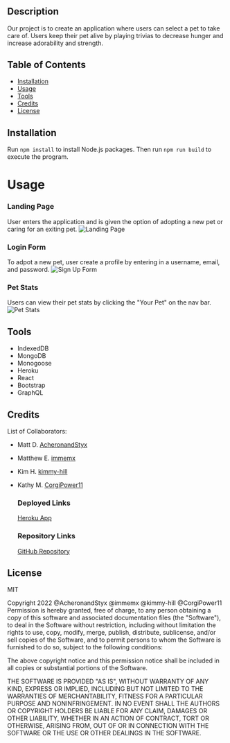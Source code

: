 # <Pet-Plant>

## Description

Our project is to create an application where users can select a pet to take care of. Users keep their pet alive by playing trivias to decrease hunger and increase adorability and strength.

## Table of Contents

- [Installation](#installation)
- [Usage](#usage)
- [Tools](#Tools)
- [Credits](#credits)
- [License](#license)

## Installation

Run `npm install` to install Node.js packages. Then run `npm run build` to execute the program.

# Usage

### Landing Page

User enters the application and is given the option of adopting a new pet or caring for an exiting pet.
![Landing Page](client\src\assets\img\landing-page.PNG)

### Login Form
To adpot a new pet, user create a profile by entering in a username, email, and password.
![Sign Up Form](client\src\assets\img\signup.PNG)

### Pet Stats

Users can view their pet stats by clicking the "Your Pet" on the nav bar.
![Pet Stats](client\src\assets\img\user-pet-profile.PNG)

## Tools
- IndexedDB
- MongoDB
- Monogoose
- Heroku
- React
- Bootstrap
- GraphQL

## Credits

List of Collaborators:
<br />
- Matt D. [AcheronandStyx](https://github.com/AcheronandStyx)
- Matthew E. [immemx](https://github.com/immemx)
- Kim H. [kimmy-hill](https://github.com/kimmy-hill)
- Kathy M. [CorgiPower11](https://github.com/CorgiPower11)

  ### Deployed Links
  [Heroku App](https://pet-planet-2022.herokuapp.com/)

  ### Repository Links
  [GitHub Repository](https://github.com/AcheronandStyx/pet-planet)

## License

MIT

Copyright 2022 @AcheronandStyx @immemx @kimmy-hill @CorgiPower11
Permission is hereby granted, free of charge, to any person obtaining a copy of this software and associated documentation files (the "Software"), to deal in the Software without restriction, including without limitation the rights to use, copy, modify, merge, publish, distribute, sublicense, and/or sell copies of the Software, and to permit persons to whom the Software is furnished to do so, subject to the following conditions:

The above copyright notice and this permission notice shall be included in all copies or substantial portions of the Software.

THE SOFTWARE IS PROVIDED "AS IS", WITHOUT WARRANTY OF ANY KIND, EXPRESS OR IMPLIED, INCLUDING BUT NOT LIMITED TO THE WARRANTIES OF MERCHANTABILITY, FITNESS FOR A PARTICULAR PURPOSE AND NONINFRINGEMENT. IN NO EVENT SHALL THE AUTHORS OR COPYRIGHT HOLDERS BE LIABLE FOR ANY CLAIM, DAMAGES OR OTHER LIABILITY, WHETHER IN AN ACTION OF CONTRACT, TORT OR OTHERWISE, ARISING FROM, OUT OF OR IN CONNECTION WITH THE SOFTWARE OR THE USE OR OTHER DEALINGS IN THE SOFTWARE. 
